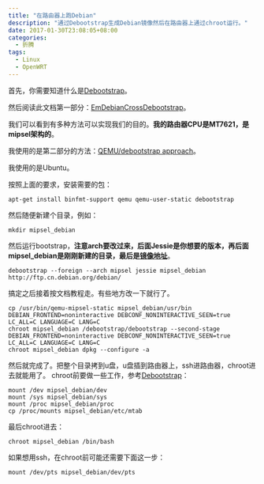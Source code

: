 ```yaml
---
title: "在路由器上跑Debian"
description: "通过Debootstrap生成Debian镜像然后在路由器上通过chroot运行。"
date: 2017-01-30T23:08:05+08:00
categories:
  - 折腾
tags:
  - Linux
  - OpenWRT
---
```


首先，你需要知道什么是[Debootstrap](https://wiki.debian.org/Debootstrap/)。

然后阅读此文档第一部分：[EmDebianCrossDebootstrap](https://wiki.debian.org/EmDebian/CrossDebootstrap)。

我们可以看到有多种方法可以实现我们的目的。**我的路由器CPU是MT7621，是mipsel架构的**。

我使用的是第二部分的方法：[QEMU/debootstrap approach](https://wiki.debian.org/EmDebian/CrossDebootstrap#QEMU.2Fdebootstrap_approach)。

我使用的是Ubuntu。

按照上面的要求，安装需要的包：

```shell
apt-get install binfmt-support qemu qemu-user-static debootstrap
```

然后随便新建个目录，例如：

```shell
mkdir mipsel_debian
```

然后运行bootstrap，**注意arch要改过来，后面Jessie是你想要的版本，再后面mipsel_debian是刚刚新建的目录，最后是[镜像地址](http://www.debian.org/mirror/list)**。

```shell
debootstrap --foreign --arch mipsel jessie mipsel_debian http://ftp.cn.debian.org/debian/
```

搞定之后接着按文档教程走。有些地方改一下就行了。

```shell
cp /usr/bin/qemu-mipsel-static mipsel_debian/usr/bin
DEBIAN_FRONTEND=noninteractive DEBCONF_NONINTERACTIVE_SEEN=true LC_ALL=C LANGUAGE=C LANG=C 
chroot mipsel_debian /debootstrap/debootstrap --second-stage
DEBIAN_FRONTEND=noninteractive DEBCONF_NONINTERACTIVE_SEEN=true LC_ALL=C LANGUAGE=C LANG=C
chroot mipsel_debian dpkg --configure -a
```

然后就完成了。把整个目录拷到u盘，u盘插到路由器上，ssh进路由器，chroot进去就能用了。
chroot前要做一些工作，参考[Debootstrap](https://wiki.debian.org/Debootstrap/)：

```shell
mount /dev mipsel_debian/dev
mount /sys mipsel_debian/sys
mount /proc mipsel_debian/proc
cp /proc/mounts mipsel_debian/etc/mtab
```

最后chroot进去：

```shell
chroot mipsel_debian /bin/bash
```

如果想用ssh，在chroot前可能还需要下面这一步：

```shell
mount /dev/pts mipsel_debian/dev/pts
```
